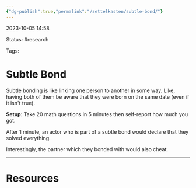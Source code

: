 ```yaml
---
{"dg-publish":true,"permalink":"/zettelkasten/subtle-bond/"}
---
```


2023-10-05 14:58

Status: #research

Tags:
# Subtle Bond

Subtle bonding is like linking one person to another in some way. Like, having both of them be aware that they were born on the same date (even if it isn't true).

**Setup**: Take 20 math questions in 5 minutes then self-report how much you got.

After 1 minute, an actor who is part of a subtle bond would declare that they solved everything.

Interestingly, the partner which they bonded with would also cheat.

---
# Resources

